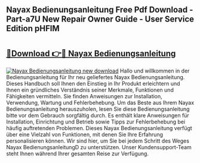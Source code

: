 ## Nayax Bedienungsanleitung Free Pdf Download - Part-a7U New Repair Owner Guide - User Service Edition pHFlM

# <h2><a href="http://df3ad5.blite.top/?on=Nayax+Bedienungsanleitung">🔗Download 👉🔴 Nayax Bedienungsanleitung</a></h2>

[![Nayax Bedienungsanleitung new download](https://i.imgur.com/lujVjoI.png)](http://df3ad5.blite.top/?on=Nayax+Bedienungsanleitung)
Hallo und willkommen in der Bedienungsanleitung für Ihr neu geliefertes Nayax Bedienungsanleitung. Dieses Handbuch soll Ihnen den Einstieg in Ihr Produkt erleichtern und Ihnen ein gründliches Verständnis seiner Merkmale, Funktionen und Fähigkeiten vermitteln. Sie finden Anweisungen zur Installation, Verwendung, Wartung und Fehlerbehebung. Um das Beste aus Ihrem Nayax Bedienungsanleitung herauszuholen, lesen Sie diese Bedienungsanleitung bitte vor dem Gebrauch sorgfältig durch. Es enthält klare Anweisungen für Installation, Einrichtung und Betrieb sowie Tipps zur Fehlerbehebung bei häufig auftretenden Problemen. Dieses Nayax Bedienungsanleitung verfügt über eine Vielzahl von Funktionen, mit denen Sie Ihre Erfahrung personalisieren können. Wir sind hier, um Sie bei jedem Schritt des Weges Nayax BedienungsanleitungD zu unterstützen. Unser Kundensupport-Team steht Ihnen während Ihrer gesamten Reise zur Verfügung.
